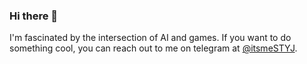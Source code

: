 ### Hi there 👋

I'm fascinated by the intersection of AI and games. If you want to do something cool, you can reach out to me on telegram at [@itsmeSTYJ](https://t.me/itsmeSTYJ). 

<!--
- 🔭 I’m currently working on 
- 🌱 I’m currently learning about AI and machine learning.
- 👯 I’m looking to collaborate on ...
- 🤔 I’m looking for help with ...
- 💬 Ask me about ...
- 📫 How to reach me: ...
- 😄 Pronouns: ...
- ⚡ Fun fact: ...
-->
